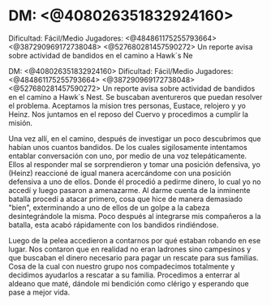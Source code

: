 # DM: <@408026351832924160> 
Dificultad: Fácil/Medio
Jugadores: <@484861175255793664>  <@387290969172738048>  <@527680281457590272> 
Un reporte avisa sobre actividad de bandidos en el camino a Hawk´s Ne

DM: <@408026351832924160> 
Dificultad: Fácil/Medio
Jugadores: <@484861175255793664>  <@387290969172738048>  <@527680281457590272> 
Un reporte avisa sobre actividad de bandidos en el camino a Hawk´s Nest. Se buscaban aventureros que puedan resolver el problema. Aceptamos la mision tres personas, Eustace, relojero y yo Heinz. Nos juntamos en el reposo del Cuervo y procedimos a cumplir la misión. 

Una vez allí, en el camino, después de investigar un poco descubrimos que habían unos cuantos bandidos. De los cuales sigilosamente intentamos entablar conversación con uno, por medio de una voz telepáticamente. Ellos al responder mal se sorprendieron y tomar una posición defensiva, yo (Heinz) reaccioné de igual manera acercándome con una posición defensiva a uno de ellos. Donde él procedió a pedirme dinero, lo cual yo no accedí y luego pasaron a amenazarme. Al darme cuenta de la inminente batalla procedí a atacar primero, cosa que hice de manera demasiado "bien", exterminando a uno de ellos de un golpe a la cabeza desintegrándole la misma. Poco después al integrarse mis compañeros a la batalla, esta acabó rápidamente con los bandidos rindiéndose. 

Luego de la pelea accedieron a contarnos por qué estaban robando en ese lugar. Nos contaron que en realidad no eran ladrones sino campesinos y que buscaban el dinero necesario para pagar un rescate para sus familias. Cosa de la cual con nuestro grupo nos compadecimos totalmente y decidimos ayudarlos a rescatar a su familia. Procedimos a enterrar al aldeano que maté, dándole mi bendición como clérigo y esperando que pase a mejor vida.

